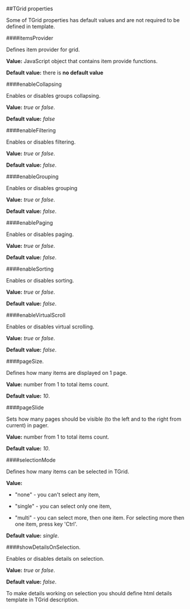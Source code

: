 ﻿##TGrid properties

Some of TGrid properties has default values and are not required to be defined in template.

####itemsProvider
    
Defines item provider for grid.

**Value:** JavaScript object that contains item provide functions.

**Default value:** there is **no default value**

####enableCollapsing

Enables or disables groups collapsing.

**Value:** *true* or *false*. 

**Default value:** *false*

####enableFiltering

Enables or disables filtering.

**Value:** *true* or *false*.

**Default value:** *false*.

####enableGrouping

Enables or disables grouping

**Value:** *true* or *false*.

**Default value:** *false*.

####enablePaging

Enables or disables paging.

**Value:** *true* or *false*.

**Default value:** *false*.

####enableSorting

Enables or disables sorting.

**Value:** *true* or *false*.

**Default value:** *false*.

####enableVirtualScroll

Enables or disables virtual scrolling.

**Value:** *true* or *false*.

**Default value:** *false*.

####pageSize.

Defines how many items are displayed on 1 page.

**Value:** number from 1 to total items count.

**Default value:** *10*.

####pageSlide

Sets how many pages should be visible (to the left and to the right from current) in pager.

**Value:** number from 1 to  total items count.

**Default value:** *10*.

####selectionMode

Defines how many items can be selected in TGrid.

**Value:**
+ "none" - you can't select any item,
 
+ "single" - you can select only one item, 

+ "multi" - you can select more, then one item. For selecting more then one item, press key 'Ctrl'.

**Default value:** *single*.

####showDetailsOnSelection.

Enables or disables details on selection. 

**Value:** *true* or *false*.

**Default value:** *false*.
    
To make details working on selection you should define html details template in TGrid description.